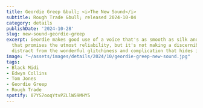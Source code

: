 ```yaml
---
title: Geordie Greep &bull; <i>The New Sound</i>
subtitle: Rough Trade &bull; released 2024-10-04
category: details
publishDate: '2024-10-28'
slug: new-sound-geordie-greep
excerpt: Geordie makes good use of a voice that's as smooth as silk and a delivery
  that promises the utmost reliability, but it's not making a discernible effort to
  distract from the wonderful glitchiness and complication that hides in the background.
image: "~/assets/images/details/2024/10/geordie-greep-new-sound.jpg"
tags:
- Black Midi
- Edwyn Collins
- Tom Jones
- Geordie Greep
- Rough Trade
spotify: 07YS7ooqYtvPZLlW59MHY5
---
```


